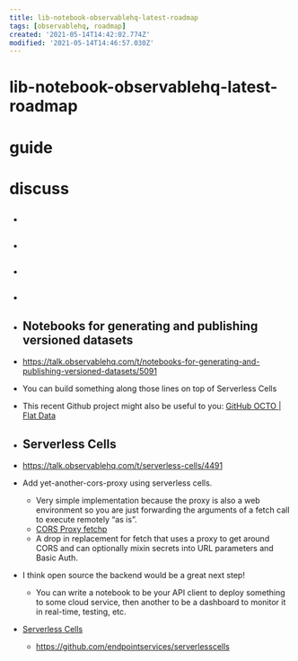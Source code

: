 ```yaml
---
title: lib-notebook-observablehq-latest-roadmap
tags: [observablehq, roadmap]
created: '2021-05-14T14:42:02.774Z'
modified: '2021-05-14T14:46:57.030Z'
---
```


# lib-notebook-observablehq-latest-roadmap

# guide

# discuss

- ## 

- ## 

- ## 

- ## 

- ## Notebooks for generating and publishing versioned datasets
- https://talk.observablehq.com/t/notebooks-for-generating-and-publishing-versioned-datasets/5091
- You can build something along those lines on top of Serverless Cells
- This recent Github project might also be useful to you: [GitHub OCTO | Flat Data](https://octo.github.com/projects/flat-data)

- ## Serverless Cells
- https://talk.observablehq.com/t/serverless-cells/4491
- Add yet-another-cors-proxy using serverless cells. 
  - Very simple implementation because the proxy is also a web environment so you are just forwarding the arguments of a fetch call to execute remotely “as is”.
  - [CORS Proxy fetchp](https://observablehq.com/@tomlarkworthy/fetchp)
  - A drop in replacement for fetch that uses a proxy to get around CORS and can optionally mixin secrets into URL parameters and Basic Auth.
- I think open source the backend would be a great next step!
  - You can write a notebook to be your API client to deploy something to some cloud service, then another to be a dashboard to monitor it in real-time, testing, etc. 

- [Serverless Cells](https://observablehq.com/@endpointservices/serverless-cells)
  - https://github.com/endpointservices/serverlesscells
